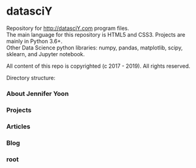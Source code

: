 # datasciY
Repository for http://datasciY.com program files.  
The main language for this repository is HTML5 and CSS3.  Projects are mainly in Python 3.6+.   
Other Data Science python libraries: numpy, pandas, matplotlib, scipy, sklearn, and Jupyter notebook.  

All content of this repo is copyrighted (c 2017 - 2019).  All rights reserved.

Directory structure:

### About Jennifer Yoon

### Projects

### Articles

### Blog

### root

